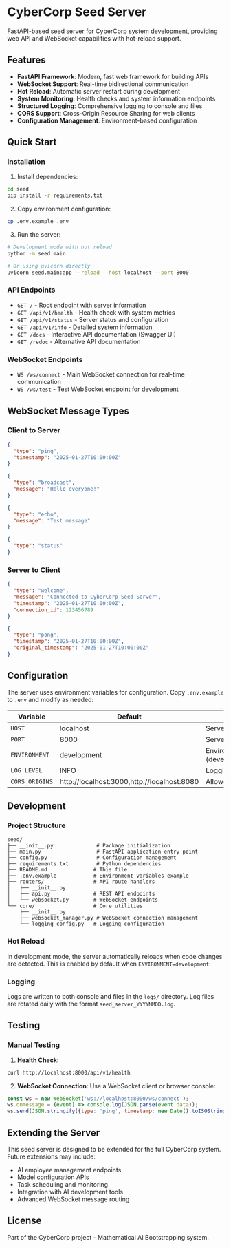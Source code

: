 # CyberCorp Seed Server

FastAPI-based seed server for CyberCorp system development, providing web API and WebSocket capabilities with hot-reload support.

## Features

- **FastAPI Framework**: Modern, fast web framework for building APIs
- **WebSocket Support**: Real-time bidirectional communication
- **Hot Reload**: Automatic server restart during development
- **System Monitoring**: Health checks and system information endpoints
- **Structured Logging**: Comprehensive logging to console and files
- **CORS Support**: Cross-Origin Resource Sharing for web clients
- **Configuration Management**: Environment-based configuration

## Quick Start

### Installation

1. Install dependencies:
```bash
cd seed
pip install -r requirements.txt
```

2. Copy environment configuration:
```bash
cp .env.example .env
```

3. Run the server:
```bash
# Development mode with hot reload
python -m seed.main

# Or using uvicorn directly
uvicorn seed.main:app --reload --host localhost --port 8000
```

### API Endpoints

- `GET /` - Root endpoint with server information
- `GET /api/v1/health` - Health check with system metrics
- `GET /api/v1/status` - Server status and configuration
- `GET /api/v1/info` - Detailed system information
- `GET /docs` - Interactive API documentation (Swagger UI)
- `GET /redoc` - Alternative API documentation

### WebSocket Endpoints

- `WS /ws/connect` - Main WebSocket connection for real-time communication
- `WS /ws/test` - Test WebSocket endpoint for development

## WebSocket Message Types

### Client to Server

```json
{
  "type": "ping",
  "timestamp": "2025-01-27T10:00:00Z"
}
```

```json
{
  "type": "broadcast",
  "message": "Hello everyone!"
}
```

```json
{
  "type": "echo",
  "message": "Test message"
}
```

```json
{
  "type": "status"
}
```

### Server to Client

```json
{
  "type": "welcome",
  "message": "Connected to CyberCorp Seed Server",
  "timestamp": "2025-01-27T10:00:00Z",
  "connection_id": 123456789
}
```

```json
{
  "type": "pong",
  "timestamp": "2025-01-27T10:00:00Z",
  "original_timestamp": "2025-01-27T10:00:00Z"
}
```

## Configuration

The server uses environment variables for configuration. Copy `.env.example` to `.env` and modify as needed:

| Variable | Default | Description |
|----------|---------|-------------|
| `HOST` | localhost | Server host address |
| `PORT` | 8000 | Server port |
| `ENVIRONMENT` | development | Environment mode (development/production) |
| `LOG_LEVEL` | INFO | Logging level |
| `CORS_ORIGINS` | http://localhost:3000,http://localhost:8080 | Allowed CORS origins |

## Development

### Project Structure

```
seed/
├── __init__.py              # Package initialization
├── main.py                  # FastAPI application entry point
├── config.py                # Configuration management
├── requirements.txt         # Python dependencies
├── README.md               # This file
├── .env.example            # Environment variables example
├── routers/                # API route handlers
│   ├── __init__.py
│   ├── api.py              # REST API endpoints
│   └── websocket.py        # WebSocket endpoints
└── core/                   # Core utilities
    ├── __init__.py
    ├── websocket_manager.py # WebSocket connection management
    └── logging_config.py   # Logging configuration
```

### Hot Reload

In development mode, the server automatically reloads when code changes are detected. This is enabled by default when `ENVIRONMENT=development`.

### Logging

Logs are written to both console and files in the `logs/` directory. Log files are rotated daily with the format `seed_server_YYYYMMDD.log`.

## Testing

### Manual Testing

1. **Health Check**:
```bash
curl http://localhost:8000/api/v1/health
```

2. **WebSocket Connection**:
Use a WebSocket client or browser console:
```javascript
const ws = new WebSocket('ws://localhost:8000/ws/connect');
ws.onmessage = (event) => console.log(JSON.parse(event.data));
ws.send(JSON.stringify({type: 'ping', timestamp: new Date().toISOString()}));
```

## Extending the Server

This seed server is designed to be extended for the full CyberCorp system. Future extensions may include:

- AI employee management endpoints
- Model configuration APIs
- Task scheduling and monitoring
- Integration with AI development tools
- Advanced WebSocket message routing

## License

Part of the CyberCorp project - Mathematical AI Bootstrapping system. 
